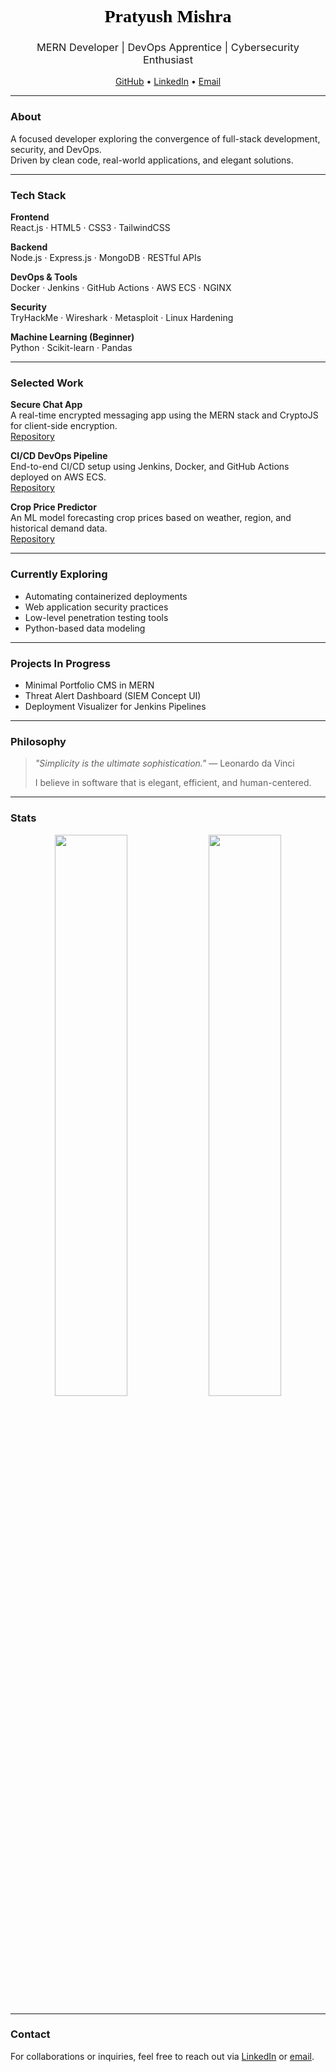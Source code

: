 <!-- Minimalist Black & White GitHub Profile README -->

<h1 align="center" style="color: black; font-family: serif;">Pratyush Mishra</h1>
<h3 align="center" style="font-weight: normal;">MERN Developer | DevOps Apprentice | Cybersecurity Enthusiast</h3>

<p align="center">
  <a href="https://github.com/yourusername">GitHub</a> • 
  <a href="https://www.linkedin.com/in/your-profile">LinkedIn</a> • 
  <a href="mailto:youremail@example.com">Email</a>
</p>

---

### About

A focused developer exploring the convergence of full-stack development, security, and DevOps.  
Driven by clean code, real-world applications, and elegant solutions.

---

### Tech Stack

**Frontend**  
React.js · HTML5 · CSS3 · TailwindCSS

**Backend**  
Node.js · Express.js · MongoDB · RESTful APIs

**DevOps & Tools**  
Docker · Jenkins · GitHub Actions · AWS ECS · NGINX

**Security**  
TryHackMe · Wireshark · Metasploit · Linux Hardening

**Machine Learning (Beginner)**  
Python · Scikit-learn · Pandas

---

### Selected Work

**Secure Chat App**  
A real-time encrypted messaging app using the MERN stack and CryptoJS for client-side encryption.  
[Repository](https://github.com/yourusername/secure-chat-app)

**CI/CD DevOps Pipeline**  
End-to-end CI/CD setup using Jenkins, Docker, and GitHub Actions deployed on AWS ECS.  
[Repository](https://github.com/yourusername/devops-pipeline)

**Crop Price Predictor**  
An ML model forecasting crop prices based on weather, region, and historical demand data.  
[Repository](https://github.com/yourusername/crop-price-predictor)

---

### Currently Exploring

- Automating containerized deployments  
- Web application security practices  
- Low-level penetration testing tools  
- Python-based data modeling

---

### Projects In Progress

- Minimal Portfolio CMS in MERN  
- Threat Alert Dashboard (SIEM Concept UI)  
- Deployment Visualizer for Jenkins Pipelines

---

### Philosophy

> *"Simplicity is the ultimate sophistication."* — Leonardo da Vinci  
>  
> I believe in software that is elegant, efficient, and human-centered.

---

### Stats

<p align="center">
  <img src="https://github-readme-stats.vercel.app/api?username=yourusername&show_icons=true&theme=graywhite&hide_border=true" width="48%" />
  <img src="https://github-readme-stats.vercel.app/api/top-langs/?username=yourusername&layout=compact&theme=graywhite&hide_border=true" width="48%" />
</p>

---

### Contact

For collaborations or inquiries, feel free to reach out via [LinkedIn](https://www.linkedin.com/in/your-profile) or [email](mailto:youremail@example.com).

